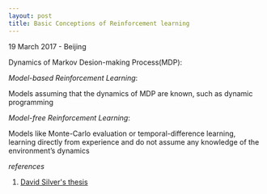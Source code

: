 ```yaml
---
layout: post
title: Basic Conceptions of Reinforcement learning
---
```


<p class="meta">19 March 2017 - Beijing</p>

Dynamics of Markov Desion-making Process(MDP):

*Model-based Reinforcement Learning*:

Models assuming that the dynamics of MDP are known, such as dynamic programming

*Model-free Reinforcement Learning*:

Models like Monte-Carlo evaluation or temporal-difference learning, learning directly from experience and do not assume any
knowledge of the environment’s dynamics



*references*

1. [David Silver's thesis](http://www0.cs.ucl.ac.uk/staff/D.Silver/web/Teaching_files/control.pdf)